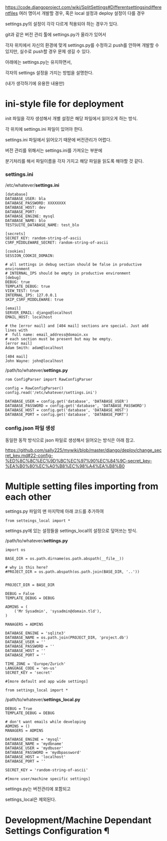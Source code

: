 https://code.djangoproject.com/wiki/SplitSettings#Differentsettingsindifferentfiles
여러 명이서 개발할 경우, 혹은 local 설정과 deploy 설정이 다를 경우

settings.py의 설정이 각각 다르게 적용되야 하는 경우가 있다.

git과 같은 버전 관리 툴에 settings.py가 올라가 있어서

각자 위치에서 자신의 환경에 맞게 settings.py를 수정하고 push를 안하며 개발할 수 있지만, 실수로 push할 경우 문제 생길 수 있다.

아래에는 settings.py는 유지하면서, 

각자의 settings 설정을 가지는 방법을 설명한다.

(내가 생각하기에 유용한 내용만)

# ini-style file for deployment
init 파일을 각자 생성해서 개별 설정은 해당 파일에서 읽어오게 하는 방식.

각 위치에 settings.ini 파일이 있어야 한다.

settings.ini 파일에서 읽어오기 때문에 버전관리가 어렵다.

버전 관리를 위해서는 settings.ini를 가져오는 부분에

분기처리를 해서 파일이름을 각자 가지고 해당 파일을 읽도록 해야할 것 같다.


### settings.ini


/etc/whatever/**settings.ini**
```
[database]
DATABASE_USER: bla
DATABASE_PASSWORD: XXXXXXXX
DATABASE_HOST: dev
DATABASE_PORT:
DATABASE_ENGINE: mysql
DATABASE_NAME: blo
TESTSUITE_DATABASE_NAME: test_blo

[secrets]
SECRET_KEY: random-string-of-ascii
CSRF_MIDDLEWARE_SECRET: random-string-of-ascii

[cookies]
SESSION_COOKIE_DOMAIN:

# all settings in debug section should be false in productive
environment
# INTERNAL_IPS should be empty in productive environment
[debug]
DEBUG: true
TEMPLATE_DEBUG: true
VIEW_TEST: true
INTERNAL_IPS: 127.0.0.1
SKIP_CSRF_MIDDLEWARE: true

[email]
SERVER_EMAIL: django@localhost
EMAIL_HOST: localhost

# the [error mail] and [404 mail] sections are special. Just add
lines with
#  full name: email_address@domain.xx
# each section must be present but may be empty.
[error mail]
Adam Smith: adam@localhost

[404 mail]
John Wayne: john@localhost
```

/path/to/whatever/**settings.py**
```
rom ConfigParser import RawConfigParser

config = RawConfigParser()
config.read('/etc/whatever/settings.ini')

DATABASE_USER = config.get('database', 'DATABASE_USER')
DATABASE_PASSWORD = config.get('database', 'DATABASE_PASSWORD')
DATABASE_HOST = config.get('database', 'DATABASE_HOST')
DATABASE_PORT = config.get('database', 'DATABASE_PORT')
```

### config.json 파일 생성
동일한 동작 방식으로 json 파일로 생성해서 읽어오는 방식은 아래 참고.

https://github.com/sally225/mywiki/blob/master/django/deploy/change_secret_key.md#22-config-%ED%8C%8C%EC%9D%BC%EC%97%90%EC%84%9C-secret_key-%EA%B0%80%EC%A0%B8%EC%98%A4%EA%B8%B0


# Multiple setting files importing from each other
settings.py 파일의 맨 마지막에 아래 코드를 추가하여 
```
from setteings_local import *
```
settings.py에 있는 설정들을 settings_local의 설정으로 덮어쓰는 방식. 


/path/to/whatever/**settings.py**
```
import os

BASE_DIR = os.path.dirname(os.path.abspath(__file__))

# why is this here?
#PROJECT_DIR = os.path.abspath(os.path.join(BASE_DIR, '..'))


PROJECT_DIR = BASE_DIR

DEBUG = False
TEMPLATE_DEBUG = DEBUG

ADMINS = (
    ('Mr Sysadmin', 'sysadmin@domain.tld'),
)

MANAGERS = ADMINS

DATABASE_ENGINE = 'sqlite3'
DATABASE_NAME = os.path.join(PROJECT_DIR, 'project.db')
DATABASE_USER = ''
DATABASE_PASSWORD = ''
DATABASE_HOST = ''
DATABASE_PORT = ''

TIME_ZONE = 'Europe/Zurich'
LANGUAGE_CODE = 'en-us'
SECRET_KEY = 'secret'

#[more default and app wide settings]

from settings_local import *
```

/path/to/whatever/**settings_local.py**
```
DEBUG = True
TEMPLATE_DEBUG = DEBUG

# don't want emails while developing
ADMINS = ()
MANAGERS = ADMINS

DATABASE_ENGINE = 'mysql'
DATABASE_NAME = 'mydbname'
DATABASE_USER = 'mydbuser'
DATABASE_PASSWORD = 'mydbpassword'
DATABASE_HOST = 'localhost'
DATABASE_PORT = ''

SECRET_KEY = 'random-string-of-ascii'

#[more user/machine specific settings]
```

settings.py는 버전관리에 포함되고

settings_local은 제외된다.

# Development/Machine Dependant Settings Configuration ¶
